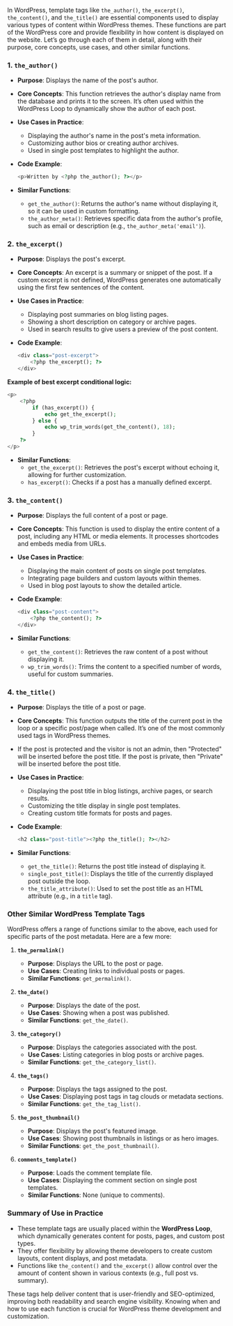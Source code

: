 In WordPress, template tags like `the_author()`, `the_excerpt()`, `the_content()`, and `the_title()` are essential components used to display various types of content within WordPress themes. These functions are part of the WordPress core and provide flexibility in how content is displayed on the website. Let’s go through each of them in detail, along with their purpose, core concepts, use cases, and other similar functions.

### 1. `the_author()`
- **Purpose**: Displays the name of the post's author.
- **Core Concepts**: This function retrieves the author's display name from the database and prints it to the screen. It’s often used within the WordPress Loop to dynamically show the author of each post.
- **Use Cases in Practice**:
  - Displaying the author's name in the post's meta information.
  - Customizing author bios or creating author archives.
  - Used in single post templates to highlight the author.
  
- **Code Example**:
  ```php
  <p>Written by <?php the_author(); ?></p>
  ```

- **Similar Functions**:
  - `get_the_author()`: Returns the author's name without displaying it, so it can be used in custom formatting.
  - `the_author_meta()`: Retrieves specific data from the author's profile, such as email or description (e.g., `the_author_meta('email')`).

### 2. `the_excerpt()`
- **Purpose**: Displays the post's excerpt.
- **Core Concepts**: An excerpt is a summary or snippet of the post. If a custom excerpt is not defined, WordPress generates one automatically using the first few sentences of the content.
- **Use Cases in Practice**:
  - Displaying post summaries on blog listing pages.
  - Showing a short description on category or archive pages.
  - Used in search results to give users a preview of the post content.
  
- **Code Example**:
  ```php
  <div class="post-excerpt">
      <?php the_excerpt(); ?>
  </div>
  ```

**Example of best excerpt conditional logic:**
```php
<p>
    <?php 
        if (has_excerpt()) {
            echo get_the_excerpt();
        } else {
            echo wp_trim_words(get_the_content(), 18);
        } 
    ?>
</p>
```

- **Similar Functions**:
  - `get_the_excerpt()`: Retrieves the post's excerpt without echoing it, allowing for further customization.
  - `has_excerpt()`: Checks if a post has a manually defined excerpt.

### 3. `the_content()`
- **Purpose**: Displays the full content of a post or page.
- **Core Concepts**: This function is used to display the entire content of a post, including any HTML or media elements. It processes shortcodes and embeds media from URLs.
- **Use Cases in Practice**:
  - Displaying the main content of posts on single post templates.
  - Integrating page builders and custom layouts within themes.
  - Used in blog post layouts to show the detailed article.
  
- **Code Example**:
  ```php
  <div class="post-content">
      <?php the_content(); ?>
  </div>
  ```

- **Similar Functions**:
  - `get_the_content()`: Retrieves the raw content of a post without displaying it.
  - `wp_trim_words()`: Trims the content to a specified number of words, useful for custom summaries.

### 4. `the_title()`
- **Purpose**: Displays the title of a post or page.
- **Core Concepts**: This function outputs the title of the current post in the loop or a specific post/page when called. It’s one of the most commonly used tags in WordPress themes.
- If the post is protected and the visitor is not an admin, then "Protected" will be inserted before the post title. If the post is private, then "Private" will be inserted before the post title.
- **Use Cases in Practice**:
  - Displaying the post title in blog listings, archive pages, or search results.
  - Customizing the title display in single post templates.
  - Creating custom title formats for posts and pages.
  
- **Code Example**:
  ```php
  <h2 class="post-title"><?php the_title(); ?></h2>
  ```

- **Similar Functions**:
  - `get_the_title()`: Returns the post title instead of displaying it.
  - `single_post_title()`: Displays the title of the currently displayed post outside the loop.
  - `the_title_attribute()`: Used to set the post title as an HTML attribute (e.g., in a `title` tag).

### Other Similar WordPress Template Tags
WordPress offers a range of functions similar to the above, each used for specific parts of the post metadata. Here are a few more:

1. **`the_permalink()`**
   - **Purpose**: Displays the URL to the post or page.
   - **Use Cases**: Creating links to individual posts or pages.
   - **Similar Functions**: `get_permalink()`.

2. **`the_date()`**
   - **Purpose**: Displays the date of the post.
   - **Use Cases**: Showing when a post was published.
   - **Similar Functions**: `get_the_date()`.

3. **`the_category()`**
   - **Purpose**: Displays the categories associated with the post.
   - **Use Cases**: Listing categories in blog posts or archive pages.
   - **Similar Functions**: `get_the_category_list()`.

4. **`the_tags()`**
   - **Purpose**: Displays the tags assigned to the post.
   - **Use Cases**: Displaying post tags in tag clouds or metadata sections.
   - **Similar Functions**: `get_the_tag_list()`.

5. **`the_post_thumbnail()`**
   - **Purpose**: Displays the post's featured image.
   - **Use Cases**: Showing post thumbnails in listings or as hero images.
   - **Similar Functions**: `get_the_post_thumbnail()`.

6. **`comments_template()`**
   - **Purpose**: Loads the comment template file.
   - **Use Cases**: Displaying the comment section on single post templates.
   - **Similar Functions**: None (unique to comments).

### Summary of Use in Practice
- These template tags are usually placed within the **WordPress Loop**, which dynamically generates content for posts, pages, and custom post types.
- They offer flexibility by allowing theme developers to create custom layouts, content displays, and post metadata.
- Functions like `the_content()` and `the_excerpt()` allow control over the amount of content shown in various contexts (e.g., full post vs. summary).
  
These tags help deliver content that is user-friendly and SEO-optimized, improving both readability and search engine visibility. Knowing when and how to use each function is crucial for WordPress theme development and customization.
